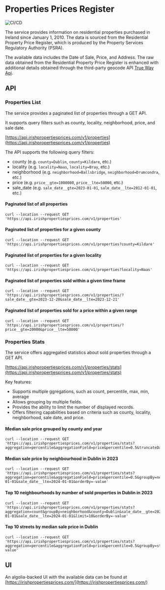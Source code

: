 # Properties Prices Register

![CI/CD](https://github.com/luciotudisco/properties-prices-register/actions/workflows/main.yml/badge.svg)

The service provides information on residential properties purchased in
Ireland since January 1, 2010. The data is sourced from the Residential
Property Price Register, which is produced by the Property Services
Regulatory Authority (PSRA).

The available data includes the Date of Sale, Price, and Address. The raw
data obtained from the Residential Property Price Register is enhanced with
additional details obtained through the third-party geocode
API [True Way Api](https://truewayapi.com/).

## API

### Properties List

The service provides a paginated list of properties through a GET API.

It supports query filters such as county, locality, neighborhood, price,
and sale date.

[https://api.irishpropertiesprices.com/v1/properties](https://api.irishpropertiesprices.com/v1/properties)

The API supports the following query filters:

- county (e.g. `county=Dublin`, `county=Kildare`, etc.)
- locality (e.g. `locality=Naas`, `locality=Bray`, etc.)
- neighborhood (e.g. `neighborhood=Ballsbridge`, `neighborhood=Drumcondra`, etc.)
- price (e.g. `price__gte=1000000`, `price__lte=50000`, etc.)
- sale_date (e.g. `sale_date__gte=2023-01-01`, `sale_date__lte=2012-01-01`, etc.)

#### Paginated list of all properties

```shell
curl --location --request GET 'https://api.irishpropertiesprices.com/v1/properties'
```

#### Paginated list of properties for a given county

```shell
curl --location --request GET 'https://api.irishpropertiesprices.com/v1/properties?county=Kildare'
```

#### Paginated list of properties for a given locality

```shell
curl --location --request GET 'https://api.irishpropertiesprices.com/v1/properties?locality=Naas'
```

#### Paginated list of properties sold within a given time frame

```shell
curl --location --request GET 'https://api.irishpropertiesprices.com/v1/properties/?sale_date__gte=2023-12-20&sale_date__lte=2023-12-21'
```

#### Paginated list of properties sold for a price within a given range

```shell
curl --location --request GET 'https://api.irishpropertiesprices.com/v1/properties/?price__gte=20000&price__lte=50000'
```

### Properties Stats

The service offers aggregated statistics about sold properties through a GET API.

[https://api.irishpropertiesprices.com/v1/properties/stats](https://api.irishpropertiesprices.com/v1/properties/stats)

Key features:

- Supports multiple ggregations, such as count, percentile, max, min, average
- Allows grouping by multiple fields.
- Provides the ability to limit the number of displayed records.
- Offers filtering capabilities based on criteria such as county, locality,
  neighborhood, sale date, and price.

#### Median sale price grouped by county and year

```shell
curl --location --request GET 'https://api.irishpropertiesprices.com/v1/properties/stats?aggregation=percentile&aggregationField=price&percentile=0.5&truncateDate=sale_date=year&groupBy=sale_date__trunc__year,county'
```

#### Median sale price by neighbourhood in Dublin in 2023

```shell
curl --location --request GET 'https://api.irishpropertiesprices.com/v1/properties/stats?aggregation=percentile&aggregationField=price&percentile=0.5&groupBy=neighborhood&county=Dublin&sale_date__gte=2023-01-01&sale_date__lte=2024-01-01&orderBy=-value'
```

#### Top 10 neighbourhoods by number of sold properties in Dublin in 2023

```shell
curl --location --request GET 'https://api.irishpropertiesprices.com/v1/properties/stats?aggregation=count&groupBy=neighborhood&county=Dublin&sale_date__gte=2023-01-01&sale_date__lte=2024-01-01&limit=10&orderBy=-value'
```

#### Top 10 streets by median sale price in Dublin

```shell
curl --location --request GET 'https://api.irishpropertiesprices.com/v1/properties/stats?aggregation=percentile&aggregationField=price&percentile=0.5&groupBy=street&county=Dublin&limit=10&orderBy=-value'
```

## UI

An algolia-backed UI with the available data can be found at [https://irishpropertiesprices.com/](https://irishpropertiesprices.com/)
